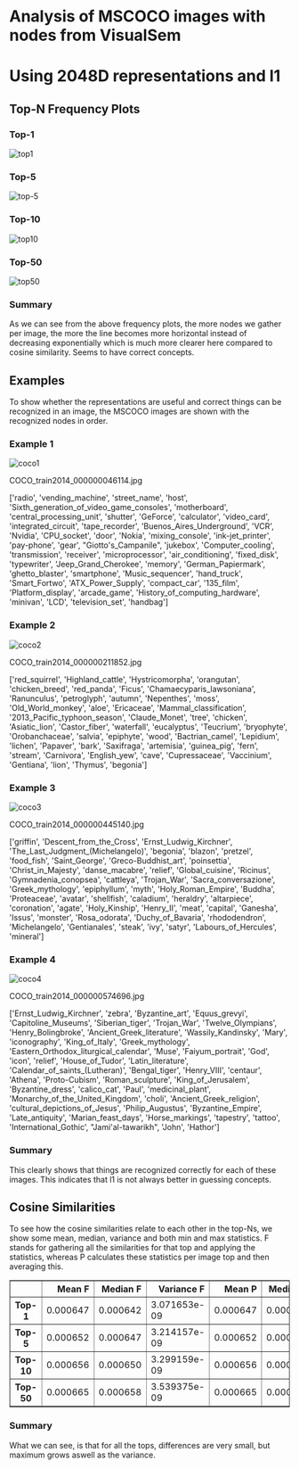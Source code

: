 # Analysis of MSCOCO images with nodes from VisualSem
# Using 2048D representations and l1

## Top-N Frequency Plots

### Top-1
![top1](images_analysis/2048D_l1_top1.png)

### Top-5
![top-5](images_analysis/2048D_l1_top5.png)

### Top-10
![top10](images_analysis/2048D_l1_top10.png)

### Top-50
![top50](images_analysis/2048D_l1_top50.png)

### Summary
As we can see from the above frequency plots, the more nodes we gather per image, the more the line becomes more horizontal instead of decreasing exponentially which is much more clearer here compared to cosine similarity. Seems to have correct concepts.

## Examples
To show whether the representations are useful and correct things can be recognized in an image, the MSCOCO images are shown with the recognized nodes in order.

### Example 1
![coco1](images_analysis/coco1.jpg)

COCO_train2014_000000046114.jpg

['radio', 'vending_machine', 'street_name', 'host', 'Sixth_generation_of_video_game_consoles', 'motherboard', 'central_processing_unit', 'shutter', 'GeForce', 'calculator', 'video_card', 'integrated_circuit', 'tape_recorder', 'Buenos_Aires_Underground', 'VCR', 'Nvidia', 'CPU_socket', 'door', 'Nokia', 'mixing_console', 'ink-jet_printer', 'pay-phone', 'gear', "Giotto's_Campanile", 'jukebox', 'Computer_cooling', 'transmission', 'receiver', 'microprocessor', 'air_conditioning', 'fixed_disk', 'typewriter', 'Jeep_Grand_Cherokee', 'memory', 'German_Papiermark', 'ghetto_blaster', 'smartphone', 'Music_sequencer', 'hand_truck', 'Smart_Fortwo', 'ATX_Power_Supply', 'compact_car', '135_film', 'Platform_display', 'arcade_game', 'History_of_computing_hardware', 'minivan', 'LCD', 'television_set', 'handbag']

### Example 2
![coco2](images_analysis/coco2.jpg)

COCO_train2014_000000211852.jpg

['red_squirrel', 'Highland_cattle', 'Hystricomorpha', 'orangutan', 'chicken_breed', 'red_panda', 'Ficus', 'Chamaecyparis_lawsoniana', 'Ranunculus', 'petroglyph', 'autumn', 'Nepenthes', 'moss', 'Old_World_monkey', 'aloe', 'Ericaceae', 'Mammal_classification', '2013_Pacific_typhoon_season', 'Claude_Monet', 'tree', 'chicken', 'Asiatic_lion', 'Castor_fiber', 'waterfall', 'eucalyptus', 'Teucrium', 'bryophyte', 'Orobanchaceae', 'salvia', 'epiphyte', 'wood', 'Bactrian_camel', 'Lepidium', 'lichen', 'Papaver', 'bark', 'Saxifraga', 'artemisia', 'guinea_pig', 'fern', 'stream', 'Carnivora', 'English_yew', 'cave', 'Cupressaceae', 'Vaccinium', 'Gentiana', 'lion', 'Thymus', 'begonia']

### Example 3
![coco3](images_analysis/coco3.jpg)

COCO_train2014_000000445140.jpg

['griffin', 'Descent_from_the_Cross', 'Ernst_Ludwig_Kirchner', 'The_Last_Judgment_(Michelangelo)', 'begonia', 'blazon', 'pretzel', 'food_fish', 'Saint_George', 'Greco-Buddhist_art', 'poinsettia', 'Christ_in_Majesty', 'danse_macabre', 'relief', 'Global_cuisine', 'Ricinus', 'Gymnadenia_conopsea', 'cattleya', 'Trojan_War', 'Sacra_conversazione', 'Greek_mythology', 'epiphyllum', 'myth', 'Holy_Roman_Empire', 'Buddha', 'Proteaceae', 'avatar', 'shellfish', 'caladium', 'heraldry', 'altarpiece', 'coronation', 'agate', 'Holy_Kinship', 'Henry_II', 'meat', 'capital', 'Ganesha', 'Issus', 'monster', 'Rosa_odorata', 'Duchy_of_Bavaria', 'rhododendron', 'Michelangelo', 'Gentianales', 'steak', 'ivy', 'satyr', 'Labours_of_Hercules', 'mineral']

### Example 4
![coco4](images_analysis/coco4.jpg)

COCO_train2014_000000574696.jpg

['Ernst_Ludwig_Kirchner', 'zebra', 'Byzantine_art', 'Equus_grevyi', 'Capitoline_Museums', 'Siberian_tiger', 'Trojan_War', 'Twelve_Olympians', 'Henry_Bolingbroke', 'Ancient_Greek_literature', 'Wassily_Kandinsky', 'Mary', 'iconography', 'King_of_Italy', 'Greek_mythology', 'Eastern_Orthodox_liturgical_calendar', 'Muse', 'Faiyum_portrait', 'God', 'icon', 'relief', 'House_of_Tudor', 'Latin_literature', 'Calendar_of_saints_(Lutheran)', 'Bengal_tiger', 'Henry_VIII', 'centaur', 'Athena', 'Proto-Cubism', 'Roman_sculpture', 'King_of_Jerusalem', 'Byzantine_dress', 'calico_cat', 'Paul', 'medicinal_plant', 'Monarchy_of_the_United_Kingdom', 'choli', 'Ancient_Greek_religion', 'cultural_depictions_of_Jesus', 'Philip_Augustus', 'Byzantine_Empire', 'Late_antiquity', 'Marian_feast_days', 'Horse_markings', 'tapestry', 'tattoo', 'International_Gothic', "Jami'al-tawarikh", 'John', 'Hathor']

### Summary
This clearly shows that things are recognized correctly for each of these images. This indicates that l1 is not always better in guessing concepts.

## Cosine Similarities
To see how the cosine similarities relate to each other in the top-Ns, we show some mean, median, variance and both min and max statistics. F stands for gathering all the similarities for that top and applying the statistics, whereas P calculates these statistics per image top and then averaging this.

<table border="1" class="dataframe">
  <thead>
    <tr style="text-align: right;">
      <th></th>
      <th>Mean F</th>
      <th>Median F</th>
      <th>Variance F</th>
      <th>Mean P</th>
      <th>Median P</th>
      <th>Variance P</th>
      <th>Min F</th>
      <th>Max F</th>
    </tr>
  </thead>
  <tbody>
    <tr>
      <th>Top-1</th>
      <td>0.000647</td>
      <td>0.000642</td>
      <td>3.071653e-09</td>
      <td>0.000647</td>
      <td>0.000647</td>
      <td>0.000000e+00</td>
      <td>0.000474</td>
      <td>0.000965</td>
    </tr>
    <tr>
      <th>Top-5</th>
      <td>0.000652</td>
      <td>0.000647</td>
      <td>3.214157e-09</td>
      <td>0.000652</td>
      <td>0.000653</td>
      <td>1.690044e-11</td>
      <td>0.000474</td>
      <td>0.001015</td>
    </tr>
    <tr>
      <th>Top-10</th>
      <td>0.000656</td>
      <td>0.000650</td>
      <td>3.299159e-09</td>
      <td>0.000656</td>
      <td>0.000657</td>
      <td>2.244215e-11</td>
      <td>0.000474</td>
      <td>0.001035</td>
    </tr>
    <tr>
      <th>Top-50</th>
      <td>0.000665</td>
      <td>0.000658</td>
      <td>3.539375e-09</td>
      <td>0.000665</td>
      <td>0.000666</td>
      <td>3.641711e-11</td>
      <td>0.000474</td>
      <td>0.001069</td>
    </tr>
  </tbody>
</table>

### Summary
What we can see, is that for all the tops, differences are very small, but maximum grows aswell as the variance.
